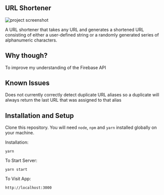 ## URL Shortener

![project screenshot](https://i.ibb.co/g358DZ7/image.png)

A URL shortener that takes any URL and generates a shortened URL consisting of either a user-defined string or a randomly generated series of alphanumeric characters.

## Why though?

To improve my understanding of the Firebase API

## Known Issues

Does not currently correctly detect duplicate URL aliases so a duplicate will always return the last URL that was assigned to that alias

## Installation and Setup

Clone this repository. You will need `node`, `npm` and `yarn` installed globally on your machine.  

Installation:

`yarn`  

To Start Server:

`yarn start`  

To Visit App:

`http://localhost:3000`  
